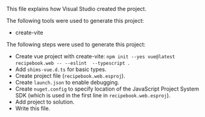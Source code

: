 This file explains how Visual Studio created the project.

The following tools were used to generate this project:
- create-vite

The following steps were used to generate this project:
- Create vue project with create-vite: `npm init --yes vue@latest recipebook.web -- --eslint  --typescript `.
- Add `shims-vue.d.ts` for basic types.
- Create project file (`recipebook.web.esproj`).
- Create `launch.json` to enable debugging.
- Create `nuget.config` to specify location of the JavaScript Project System SDK (which is used in the first line in `recipebook.web.esproj`).
- Add project to solution.
- Write this file.
